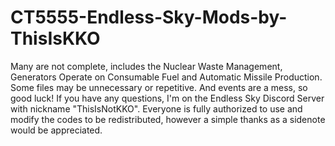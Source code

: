 # CT5555-Endless-Sky-Mods-by-ThisIsKKO
Many are not complete, includes the Nuclear Waste Management, Generators Operate on Consumable Fuel and Automatic Missile Production.
Some files may be unnecessary or repetitive. And events are a mess, so good luck!
If you have any questions, I'm on the Endless Sky Discord Server with nickname "ThisIsNotKKO".
Everyone is fully authorized to use and modify the codes to be redistributed, however a simple thanks as a sidenote would be appreciated.
